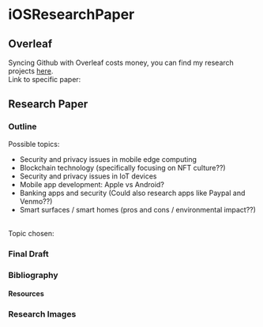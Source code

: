 # iOSResearchPaper
## Overleaf
Syncing Github with Overleaf costs money, you can find my research projects [here](https://www.overleaf.com/project).</br>
Link to specific paper:
## Research Paper
### Outline 
Possible topics:
* Security and privacy issues in mobile edge computing
* Blockchain technology (specifically focusing on NFT culture??)
* Security and privacy issues in IoT devices
* Mobile app development: Apple vs Android?
* Banking apps and security (Could also research apps like Paypal and Venmo??)
* Smart surfaces / smart homes (pros and cons / environmental impact??) 
</br>
Topic chosen:

### Final Draft
### Bibliography
#### Resources
### Research Images

